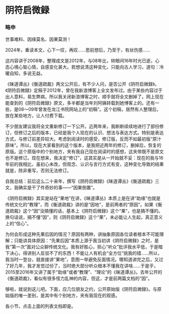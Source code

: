 # 阴符启微録

### 略申

世事难料、因缘莫名、因果莫测！

2024年，重读本文，心下一叹，再叹……思前想后，乃至于，有丝伤感……

这内容讲于2008年，整理成文是2012年，与08年比，转眼间16年时光已逝，心态心境心智心情，自感变化甚大。若想说清这种变化，只能向古人学习，道句：冷暖自知，多说无益。

《昧道谭丛》《衡道疏裁》两文公开后，有不少人问，是否公开《阴符启微録》。《阴符启微録》定稿于2012年，曾在我新浪博客上全文发布过。由于某些内容过于出人意料，易生弊病，所以我关闭新浪博客之时，顺手就将全文删掉了。网上现在能查到的《阴符启微録》原文，多半都是当年刘阿姨转载到她博客上的。还有一些，是08～09年曾发在龙江书院网站上的“初稿”。这个初稿，居然有人整理后，放在某些地方，让人付费下载。

不少朋友建议我将全文重新修订一下公开。近两年来，我断断续续地进行了部份修订，但修订之后的版本，已经是我个人现在的认识、想法与表达方式。特别是表达方式，与修订前差异较大。考虑到阅读时的感受，修订版，反而不如最初版“原汁原味”。所以，现在大家看到的这个版本，是我把近两年的修订，删掉后，恢复的原版。这个原版中的个别地方，夹有我自己现在阅读时的感想，这夹带既不是原文也不是修订。现在想来，我决定“修订”，这其实是从一开始就不妥：现在的我与16年前的我相比，虽初心未改，但观念、认识与言行方式有变，这种变化导致的结果就是，除非重写，否则无法修订。

自我总结：前后这么二十来年，撰写《阴符启微録》《昧道谭丛》《衡道疏裁》三文，我确实是干了件奇妙的事——“因果倒置”。

《阴符启微録》其实是站在“果地”在讲，《昧道谭丛》本质上是在讲“助缘”也就是传统文化的“教理”，而《衡道疏裁》讲的是“因地”，是前两者的“原因”。如果《衡道疏裁》这个“因”没搞懂的话，基本上《阴符启微録》这个“果”，也是搞不懂的。换句话说，搞不懂“因”，则《阴符启微録》这个“果”，未必能让人生起，真正意义上的“信心”。

为何会形成这种先果后因的情况？原因有两种，讲抽象原因各位读者根本不可能理解；只能讲具体原因：“先果后因”本质上源于我当初讲《阴符启微録》之时，是我“第一次”面对公众聊传统文化。我有好胜心，担心“听众”批评我水平低，于是暗下决心，得讲别人反驳不了的东西！不能让人有机会“全方位”挑我的错……所以，我当时一登台，就直接讲“果地”，意图一举避免反面情况。哪知道讲完之后，又过了好几年，我才发觉过份了，当时绝大部分听众根本不懂我在讲啥……于是乎，2015至2016年又讲了属于“助缘”或者“教理”、“理论”的《昧道谭丛》。去年公开的《衡道疏裁》，看似有很多怪力乱神的内容，但这，才是前两篇文档的“因”。

够啦，就说到这儿吧。下面，应几位朋友之约，公开原始版《阴符启微録》。与原始版的唯一差别，是其中有个别地方，夹有我现在的观感。

各小节，点击上面的列表文档即是。
